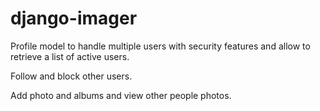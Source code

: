 # django-imager

Profile model to handle multiple users with security features and allow to retrieve a list of active users.

Follow and block other users.

Add photo and albums and view other people photos.
